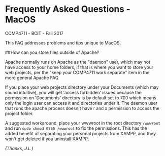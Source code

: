 # Frequently Asked Questions - MacOS
COMP4711 - BCIT - Fall 2017

This FAQ addresses problems and tips unique to MacOS.

##How can you store files outside of Apache?

Apache normally runs on Apache as the "daemon" user, which may not
have access to your home folders, if that is where you want to store
your web projects, per the "keep your COMP4711 work separate" item
in the more general Apache FAQ.

If you place your web projects directory under your Documents (which may sound intuitive), 
you will get 'access forbidden' issues because the permission on 'Documents' 
directory is by default set to 700 which means only the login user can access it 
and directories under it. 
The daemon user that runs the apache process doesn't have r and x permission to access the project folder.

A suggested workaround: place your wwwroot in the root directory `/wwwroot` and 
run `sudo chmod 0755 /wwwroot` to fix the permissions. This has the added benefit of separating your 
personal projects from XAMPP, and they won't get deleted if you uninstall XAMPP.

_(Thanks, J.L.)_
